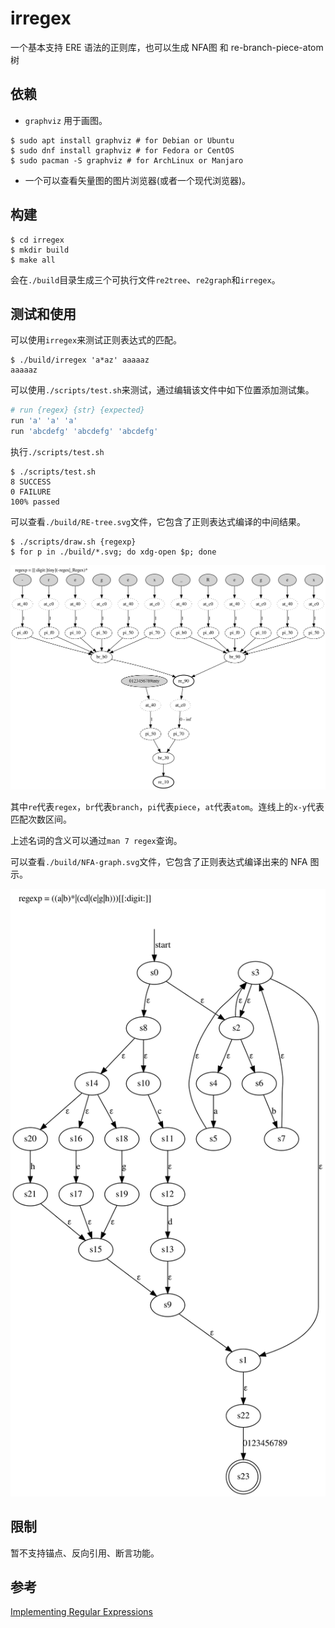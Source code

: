 # irregex

一个基本支持 ERE 语法的正则库，也可以生成 NFA图 和 re-branch-piece-atom 树

## 依赖

- `graphviz` 用于画图。

```console
$ sudo apt install graphviz # for Debian or Ubuntu
$ sudo dnf install graphviz # for Fedora or CentOS
$ sudo pacman -S graphviz # for ArchLinux or Manjaro
```

- 一个可以查看矢量图的图片浏览器(或者一个现代浏览器)。

## 构建

```console
$ cd irregex
$ mkdir build
$ make all
```

会在`./build`目录生成三个可执行文件`re2tree`、`re2graph`和`irregex`。

## 测试和使用

可以使用`irregex`来测试正则表达式的匹配。

```console
$ ./build/irregex 'a*az' aaaaaz
aaaaaz
```

可以使用`./scripts/test.sh`来测试，通过编辑该文件中如下位置添加测试集。

```bash
# run {regex} {str} {expected}
run 'a' 'a' 'a'
run 'abcdefg' 'abcdefg' 'abcdefg'
```

执行`./scripts/test.sh`

```console
$ ./scripts/test.sh
8 SUCCESS
0 FAILURE
100% passed
```

可以查看`./build/RE-tree.svg`文件，它包含了正则表达式编译的中间结果。

```console
$ ./scripts/draw.sh {regexp}
$ for p in ./build/*.svg; do xdg-open $p; done
```

![regex-example](./images/RE-tree.svg)

其中`re`代表`regex`，`br`代表`branch`，`pi`代表`piece`，`at`代表`atom`。连线上的`x-y`代表匹配次数区间。

上述名词的含义可以通过`man 7 regex`查询。

可以查看`./build/NFA-graph.svg`文件，它包含了正则表达式编译出来的 NFA 图示。

![regex-example](./images/NFA-graph.svg)

## 限制

暂不支持锚点、反向引用、断言功能。

## 参考

[Implementing Regular Expressions](https://swtch.com/~rsc/regexp/)
